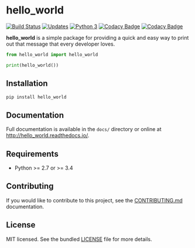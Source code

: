 # hello_world

[![Build Status](https://travis-ci.org/jeansaad/hello_world.svg)](https://travis-ci.org/jeansaad/hello_world) [![Updates](https://pyup.io/repos/github/jeansaad/hello_world/shield.svg)](https://pyup.io/repos/github/jeansaad/hello_world/) [![Python 3](https://pyup.io/repos/github/jeansaad/hello_world/python-3-shield.svg)](https://pyup.io/repos/github/jeansaad/hello_world/) [![Codacy Badge](https://api.codacy.com/project/badge/Grade/c24729615d4f4552a9833b6434a5b800)](https://www.codacy.com/manual/jeansaad/hello_world?utm_source=github.com&utm_medium=referral&utm_content=jeansaad/hello_world&utm_campaign=Badge_Grade) [![Codacy Badge](https://api.codacy.com/project/badge/Coverage/c24729615d4f4552a9833b6434a5b800)](https://www.codacy.com/manual/jeansaad/hello_world?utm_source=github.com&utm_medium=referral&utm_content=jeansaad/hello_world&utm_campaign=Badge_Coverage)

**hello_world** is a simple package for providing a quick and easy way
to print out that message that every developer loves.

```python
from hello_world import hello_world

print(hello_world())
```

## Installation

```bash
pip install hello_world
```

## Documentation

Full documentation is available in the `docs/` directory or online at
<http://hello_world.readthedocs.io/>.

## Requirements

-   Python >= 2.7 or >= 3.4

## Contributing

If you would like to contribute to this project, see the
[CONTRIBUTING.md](CONTRIBUTING.md) documentation.

## License

MIT licensed. See the bundled [LICENSE](LICENSE) file for more details.
